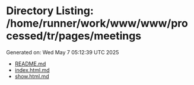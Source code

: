 # Directory Listing: /home/runner/work/www/www/processed/tr/pages/meetings
Generated on: Wed May  7 05:12:39 UTC 2025

- [README.md](README.md)
- [index.html.md](index.html.md)
- [show.html.md](show.html.md)
